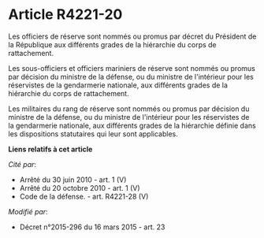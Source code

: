 # Article R4221-20

Les officiers de réserve sont nommés ou promus par décret du Président de la République aux différents grades de la
hiérarchie du corps de rattachement.

Les sous-officiers et officiers mariniers de réserve sont nommés ou promus par décision du ministre de la défense, ou du
ministre de l'intérieur pour les réservistes de la gendarmerie nationale, aux différents grades de la hiérarchie du corps de
rattachement. 

Les militaires du rang de réserve sont nommés ou promus par décision du ministre de la défense, ou du ministre de l'intérieur
pour les réservistes de la gendarmerie nationale, aux différents grades de la hiérarchie définie dans les dispositions
statutaires qui leur sont applicables.

**Liens relatifs à cet article**

_Cité par_:

  - Arrêté du 30 juin 2010 - art. 1 (V)
  - Arrêté du 20 octobre 2010 - art. 1 (V)
  - Code de la défense. - art. R4221-28 (V)

_Modifié par_:

  - Décret n°2015-296 du 16 mars 2015 - art. 23
